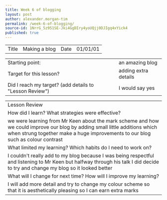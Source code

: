 ```yaml
---
title: Week 6 of blogging
layout: post
author: alexander.morgan-tim
permalink: /week-6-of-blogging/
source-id: 1NrrG_5z951SE-Jki4GgDIry4yoUQjj0DJIgq4xYick4
published: true
---
```

<table>
  <tr>
    <td>Title</td>
    <td>Making a blog</td>
    <td>Date</td>
    <td>01/01/01</td>
  </tr>
</table>


<table>
  <tr>
    <td>Starting point:</td>
    <td>an amazing blog</td>
  </tr>
  <tr>
    <td>Target for this lesson?</td>
    <td>adding extra details </td>
  </tr>
  <tr>
    <td>Did I reach my target? 
(add details to "Lesson Review")</td>
    <td> I would say yes </td>
  </tr>
</table>


<table>
  <tr>
    <td>Lesson Review</td>
  </tr>
  <tr>
    <td>How did I learn? What strategies were effective? </td>
  </tr>
  <tr>
    <td>we were learning from Mr Keen about the mark scheme and how we could improve our blog by adding small little additions which when strung together make a huge improvements to our blog such as colour contrast</td>
  </tr>
  <tr>
    <td>What limited my learning? Which habits do I need to work on? </td>
  </tr>
  <tr>
    <td>I couldn't really add to my blog because I was being respectful and listening to Mr Keen but halfway through his talk I did decide to try and change my blog so it looked better</td>
  </tr>
  <tr>
    <td>What will I change for next time? How will I improve my learning?</td>
  </tr>
  <tr>
    <td>I will add more detail and try to change my colour scheme so that it is aesthetically pleasing so I can earn extra marks</td>
  </tr>
</table>


